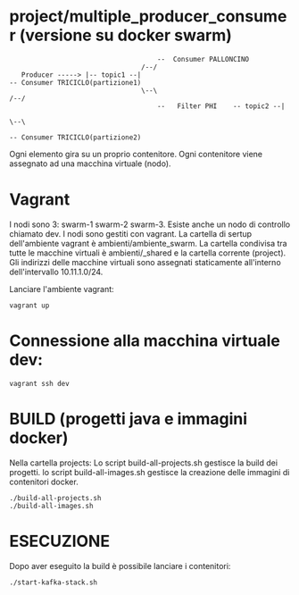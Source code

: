 # project/multiple_producer_consumer (versione su docker swarm)



                                         --  Consumer PALLONCINO
                                     /--/
       Producer -----> |-- topic1 --|                                        -- Consumer TRICICLO(partizione1)
                                     \--\                                /--/
                                         --   Filter PHI    -- topic2 --|
                                                                         \--\
                                                                             -- Consumer TRICICLO(partizione2)
  




Ogni elemento gira su un proprio contenitore.
Ogni contenitore viene assegnato ad una macchina virtuale (nodo).

# Vagrant
I nodi sono 3: swarm-1 swarm-2 swarm-3.
Esiste anche un nodo di controllo chiamato dev.
I nodi sono gestiti con vagrant.
La cartella di sertup dell'ambiente vagrant è ambienti/ambiente_swarm.
La cartella condivisa tra tutte le macchine virtuali è ambienti/_shared e la cartella corrente (project).
Gli indirizzi delle macchine virtuali sono assegnati staticamente all'interno dell'intervallo 10.11.1.0/24.

Lanciare l'ambiente vagrant:
```cd ambienti/ambiente_swarm
vagrant up
```


# Connessione alla macchina virtuale dev:
```
vagrant ssh dev 
```


# BUILD (progetti java e immagini docker)
Nella cartella projects:
Lo script build-all-projects.sh gestisce la build dei progetti.
lo script build-all-images.sh gestisce la creazione delle immagini di contenitori docker.
```cd projects
./build-all-projects.sh
./build-all-images.sh
```

# ESECUZIONE
Dopo aver eseguito la build è possibile lanciare i contenitori:
```cd projects
./start-kafka-stack.sh
```



